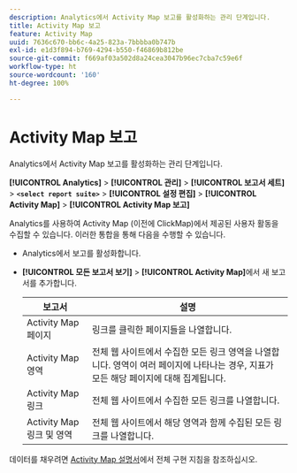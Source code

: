 ```yaml
---
description: Analytics에서 Activity Map 보고를 활성화하는 관리 단계입니다.
title: Activity Map 보고
feature: Activity Map
uuid: 7636c670-bb6c-4a25-823a-7bbbba0b747b
exl-id: e1d3f894-b769-4294-b550-f46869b812be
source-git-commit: f669af03a502d8a24cea3047b96ec7cba7c59e6f
workflow-type: ht
source-wordcount: '160'
ht-degree: 100%

---
```


# Activity Map 보고

Analytics에서 Activity Map 보고를 활성화하는 관리 단계입니다.

**[!UICONTROL Analytics]** > **[!UICONTROL 관리]** > **[!UICONTROL 보고서 세트]** > **`<select report suite>`** > **[!UICONTROL 설정 편집]** > **[!UICONTROL Activity Map]** > **[!UICONTROL Activity Map 보고]**

Analytics를 사용하여 Activity Map (이전에 ClickMap)에서 제공된 사용자 활동을 수집할 수 있습니다. 이러한 통합을 통해 다음을 수행할 수 있습니다.

* Analytics에서 보고를 활성화합니다.
* **[!UICONTROL 모든 보고서 보기]** > **[!UICONTROL Activity Map]**&#x200B;에서 새 보고서를 추가합니다.

   | 보고서 | 설명 |
   |---|---|
   | Activity Map 페이지 | 링크를 클릭한 페이지들을 나열합니다. |
   | Activity Map 영역 | 전체 웹 사이트에서 수집한 모든 링크 영역을 나열합니다. 영역이 여러 페이지에 나타나는 경우, 지표가 모든 해당 페이지에 대해 집계됩니다. |
   | Activity Map 링크 | 전체 웹 사이트에서 수집한 모든 링크를 나열합니다. |
   | Activity Map 링크 및 영역 | 전체 웹 사이트에서 해당 영역과 함께 수집된 모든 링크를 나열합니다. |

데이터를 채우려면 [Activity Map 설명서](https://experienceleague.adobe.com/docs/analytics/analyze/activity-map/activity-map.html?lang=ko-KR)에서 전체 구현 지침을 참조하십시오.
